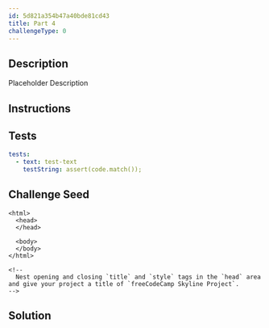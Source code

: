 ```yaml
---
id: 5d821a354b47a40bde81cd43
title: Part 4
challengeType: 0
---
```


## Description
<section id='description'>
Placeholder Description
</section>

## Instructions
<section id='instructions'>
</section>

## Tests
<section id='tests'>

```yml
tests:
  - text: test-text
    testString: assert(code.match());

```

</section>

## Challenge Seed
<section id='challengeSeed'>
<div id='html-seed'>

```html<!DOCTYPE html>
<html>    
  <head>
  </head>

  <body>
  </body>
</html>

<!--
  Nest opening and closing `title` and `style` tags in the `head` area and give your project a title of `freeCodeCamp Skyline Project`.
-->
```

</div>
</section>


## Solution
<section id='solution'>

```js
```

</section>
